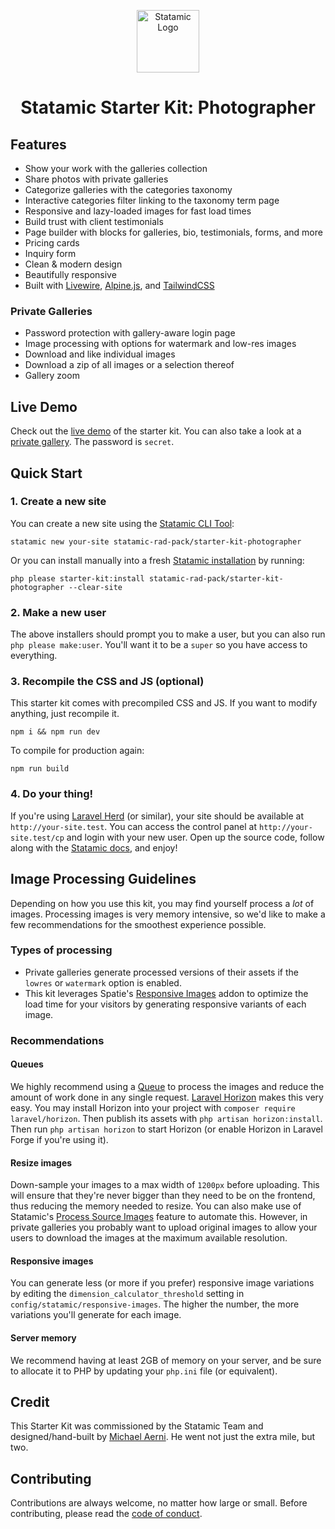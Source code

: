 <!-- statamic:hide --><p align="center"><img src="https://statamic.com/assets/branding/Statamic-Logo-Rad.png" width="100" alt="Statamic Logo" /></p>
<h1 align="center">
    Statamic Starter Kit: Photographer
</h1>
<!-- /statamic:hide -->

## Features
- Show your work with the galleries collection
- Share photos with private galleries
- Categorize galleries with the categories taxonomy
- Interactive categories filter linking to the taxonomy term page
- Responsive and lazy-loaded images for fast load times
- Build trust with client testimonials
- Page builder with blocks for galleries, bio, testimonials, forms, and more
- Pricing cards
- Inquiry form
- Clean & modern design
- Beautifully responsive
- Built with [Livewire](https://livewire.laravel.com/), [Alpine.js](https://github.com/alpinejs/alpine), and [TailwindCSS](https://tailwindcss.com)

### Private Galleries
- Password protection with gallery-aware login page
- Image processing with options for watermark and low-res images
- Download and like individual images
- Download a zip of all images or a selection thereof
- Gallery zoom

## Live Demo

Check out the [live demo](https://photographer.statamic.city/) of the starter kit. You can also take a look at a [private gallery](https://photographer.statamic.city/private/a14672b1-5f46-4c98-a106-a9fa70d0a482). The password is `secret`.

## Quick Start

### 1. Create a new site

You can create a new site using the [Statamic CLI Tool](https://github.com/statamic/cli):

```
statamic new your-site statamic-rad-pack/starter-kit-photographer
```

Or you can install manually into a fresh [Statamic installation](https://statamic.dev/installation) by running:

```
php please starter-kit:install statamic-rad-pack/starter-kit-photographer --clear-site
```

### 2. Make a new user

The above installers should prompt you to make a user, but you can also run `php please make:user`. You'll want it to be a `super` so you have access to everything.

### 3. Recompile the CSS and JS (optional)

This starter kit comes with precompiled CSS and JS. If you want to modify anything, just recompile it.

```
npm i && npm run dev
```

To compile for production again:

```
npm run build
```

### 4. Do your thing!

If you're using [Laravel Herd](https://herd.laravel.com/) (or similar), your site should be available at `http://your-site.test`. You can access the control panel at `http://your-site.test/cp` and login with your new user. Open up the source code, follow along with the [Statamic docs](https://statamic.dev), and enjoy!

## Image Processing Guidelines

Depending on how you use this kit, you may find yourself process a _lot_ of images. Processing images is very memory intensive, so we'd like to make a few recommendations for the smoothest experience possible.

### Types of processing

- Private galleries generate processed versions of their assets if the `lowres` or `watermark` option is enabled.
- This kit leverages Spatie's [Responsive Images](https://statamic.com/addons/spatie/responsive-images) addon to optimize the load time for your visitors by generating responsive variants of each image.

### Recommendations

#### Queues
We highly recommend using a [Queue](https://laravel.com/docs/queues) to process the images and reduce the amount of work done in any single request. [Laravel Horizon](https://laravel.com/docs/11.x/horizon) makes this very easy. You may install Horizon into your project with `composer require laravel/horizon`. Then publish its assets with `php artisan horizon:install`. Then run `php artisan horizon` to start Horizon (or enable Horizon in Laravel Forge if you're using it).

#### Resize images
Down-sample your images to a max width of `1200px` before uploading. This will ensure that they're never bigger than they need to be on the frontend, thus reducing the memory needed to resize. You can also make use of Statamic's [Process Source Images](https://statamic.dev/image-manipulation#process-source-images) feature to automate this. However, in private galleries you probably want to upload original images to allow your users to download the images at the maximum available resolution.

#### Responsive images
You can generate less (or more if you prefer) responsive image variations by editing the `dimension_calculator_threshold` setting in `config/statamic/responsive-images`. The higher the number, the more variations you'll generate for each image.

#### Server memory
We recommend having at least 2GB of memory on your server, and be sure to allocate it to PHP by updating your `php.ini` file (or equivalent).

## Credit

This Starter Kit was commissioned by the Statamic Team and designed/hand-built by [Michael Aerni](https://statamic.com/partners/michael-aerni). He went not just the extra mile, but two.

## Contributing

Contributions are always welcome, no matter how large or small. Before contributing, please read the [code of conduct](https://github.com/statamic/cms/wiki/Code-of-Conduct).
